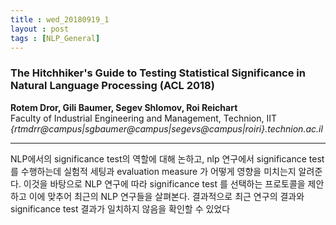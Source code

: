 ```yaml
---
title : wed_20180919_1
layout : post
tags : [NLP_General]
---
```


<h3>The Hitchhiker's Guide to Testing Statistical Significance in Natural Language Processing (ACL 2018) </h3>


<p><b>Rotem Dror, Gili Baumer, Segev Shlomov, Roi Reichart</b><br/>
Faculty of Industrial Engineering and Management, Technion, IIT <br/>
<em>{rtmdrr@campus|sgbaumer@campus|segevs@campus|roiri}.technion.ac.il</em> </p>
<hr />
<p>
NLP에서의 significance test의 역할에 대해 논하고, nlp 연구에서 significance test 를 수행하는데 실험적 세팅과 evaluation measure 가 어떻게 영향을 미치는지 알려준다. 이것을 바탕으로 NLP 연구에 따라 significance test 를 선택하는 프로토콜을 제안하고 이에 맞추어 최근의 NLP 연구들을 살펴본다. 결과적으로 최근 연구의 결과와 significance test 결과가 일치하지 않음을 확인할 수 있었다
</p>